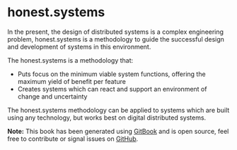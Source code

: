honest.systems
======

In the present, the design of distributed systems is a complex engineering problem, honest.systems is a methodology to guide the successful design and development of systems in this environment.

The honest.systems is a methodology that:

 - Puts focus on the minimum viable system functions, offering the maximum yield of benefit per feature
 - Creates systems which can react and support an environment of change and uncertainty

The honest.systems methodology can be applied to systems which are built using any technology, but works best on digital distributed systems.

**Note:** This book has been generated using [GitBook](http://www.gitbook.io) and is open source, feel free to contribute or signal issues on [GitHub](https://github.com/mr-robot/honest.systems).
